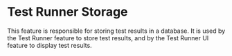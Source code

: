 ﻿# Test Runner Storage

This feature is responsible for storing test results in a database. It is used by the Test Runner feature to store test results, and by the Test Runner UI feature to display test results.